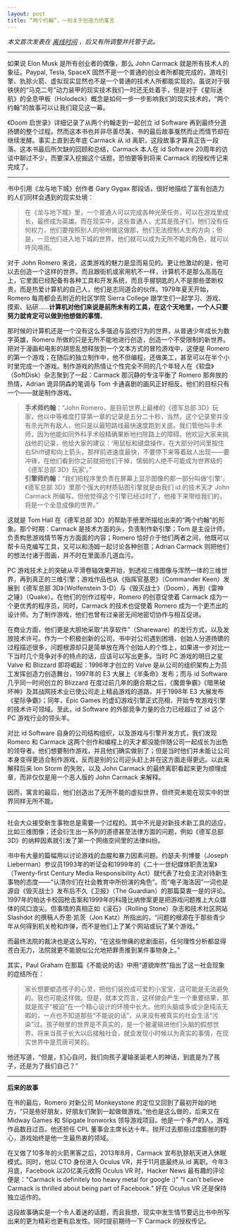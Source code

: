 ```yaml
---
layout: post
title: “两个约翰”，一则关于创造力的寓言
---
```

*本文首次发表在 [离线时间](http://mp.weixin.qq.com/s?__biz=MzA3NTY1NDMxMg==&mid=203149297&idx=1&sn=9914ac0063f6da693f35eaa1c456a8cd&key=7c6f9eba607ea3e8eabff676b41dd8be9a3d3fd741f04cf3e42b6389d7922dbb23d04c5768d52b90d1a8f4723e0d2217) ，后又有所调整并托管于此。*

***

如果说 Elon Musk 是所有创业者的偶像，那么 John Carmack 就是所有技术人的象征。Paypal, Tesla, SpaceX 固然不是一个普通的创业者所都能完成的，游戏引擎、犰狳火箭、虚拟现实显然也不是一个普通的技术人所都能实现的。虽说对于钢铁侠的“马克二号”动力装甲的现实技术我们一时还无处着手，但是对于《星际迷航》的全息甲板（Holodeck）概念是如何一步一步影响我们的现实技术的，“两个约翰”的故事可以让我们窥见这一幕。

《Doom 启世录》详细记录了从两个约翰走到一起创立 id Software 再到最终分道扬镳的整个过程。然而这本书也并非尽善尽美，书的最后故事戛然而止而情节却在继续发酵。事实上直到去年底 Carmack 从 id 离职，这段故事才算真正告一段落。这本书最后所欠缺的回顾和总结，Carmack 本人在 id Software 20周年的访谈中聊过不少，而要深入挖掘这个话题，恐怕要等到将来 Carmack 的授权传记来完成了。

***

书中引用《龙与地下城》创作者 Gary Gygax 那段话，很好地描绘了富有创造力的人们同样会遇到的现实处境：

> 在《龙与地下城》里，一个普通人可以完成各种光荣任务，可以在游戏里成长，最终成为英雄。而在现实中，这些普通人，尤其是孩子们，他们没有任何权力，他们要按照别人的吩咐做这做那，他们无法控制人生的方向；但是，一旦他们进入地下城的世界，他们就可以成为无所不能的角色，就可以呼风唤雨。

对于 John Romero 来说，这类游戏的魅力是显而易见的。更让他激动的是，他可以去创造一个这样的世界。而且跟街机或家用机不一样，计算机不是那么高高在上，它里面已经配备有各种工具和开发系统，而且手握钥匙的人不是那些垄断权贵，而是热爱计算机的自己人，他们是志同道合的伙伴。1979年夏天开始，Romero 每周都会去附近的社区学院 Sierra College 跟学生们一起学习、游戏、摸索、钻研……**计算机对他们来说是前所未有的工具，在这个天地里，一个人只要努力就肯定可以做到他想做的事情**。

那时候的计算机还是一个没有这么多强迫与监控行为的世界，从普通少年成长为数字英雄，Romero 所做的只是无所不能地进行创造，创造一个不受限制的新世界。把对于漫画和电影的胡思乱想释放到一个文本方式的冒险游戏中，这便是 Romero 的第一个游戏；在随后的独立制作中，他不但编程，还做美工，甚至可以在半个小时里完成一个游戏。制作游戏的热情让个性完全不同的几个年轻人在《软盘》（SoftDisk）杂志聚到了一起：Carmack 那沉静的专注平衡了 Romero 那奔放的热情，Adrian 诡异阴森的笔调与 Tom 卡通喜剧的画风正好相反。他们的目标只有一个——就是制作游戏。

> **手术师约翰**：“John Romero，是目前世界上最棒的《德军总部 3D》玩家，他以中等难度打穿第一章的记录是五分二十秒，当然，这个记录里并没有杀光所有敌人，他只是以最短路线最快速度跑到关底。我们管他叫手术师，因为他能如同外科手术般精确果断地扫除路上的障碍。他欢迎大家来挑战他的记录，他给大家的建议：‘用鼠标和键盘操作，在大部分时间里按住右Shift键和向上箭头，那样前进速度最快，不要停下来等着敌人出现——要冲锋，在他们看到你之前就把他们干掉，懦弱的人绝不可能成为世界级的《德军总部 3D》玩家’。”  
> **引擎师约翰**：“我们把程序里负责在屏幕上显示图像的那一部分叫做‘引擎’，《德军总部 3D》里那个强大的材质贴图引擎就是由我们 id 的技术天才 John Carmack 所编写。但他觉得这个引擎已经过时了，他接下来带给我们的，将是一个全息成像的世界。”

这就是 Tom Hall 在《德军总部 3D》的帮助手册里所描绘出来的“两个约翰”的形象。那个时期：Carmack 是技术方面的头，负责制作新引擎；Tom 是主设计师，负责构思游戏情节等方方面面的内容；Romero 恰好介于他们两者之间，他既可以帮卡马克编写工具，又可以和汤姆一起讨论各种创意；Adrian Carmack 则把他们的想法付诸于图画，并不时在里面添几道血污。

PC 游戏技术上的突破从平滑卷轴效果开始，到透视三维图像与浑然一体的三维世界，再到真正的三维引擎；游戏作品也从《指挥官基恩》（Commander Keen）发展到《德军总部 3D》（Wolfenstein 3-D）与《毁灭战士》（Doom），再到《雷神之锤》（Quake）。在他们的创作过程中，Romero 的创意促使着 Carmack 成为一个更优秀的程序员，同时，Carmack 的技术也促使着 Romero 成为一个更杰出的设计师。为了制作游戏，他们也曾有过亲密无间地密切协作与相互促进。

在商业方面，他们更是大胆地采取“共享软件”（Shareware）的发行方式，以及发放技术许可。作为一个积极创新的公司，书中对公司遇到困境、创始人分道扬镳的过程描述很多，问题根源却只是简单放在两个创始人的个性上，如果进一步对比一下当时几个竞争对手的特点的话，应该可以写出更多。当时 PC 游戏的明日之星 Valve 和 Blizzard 即将崛起：1996年才创立的 Valve 是从公司的组织架构上为员工发挥创造力创造舞台，1997年的 E3 大展上《半条命》发布；而与 id Software 几乎同一时间创立的 Blizzard 在度过前几年的磨合期之后，《魔兽争霸》《暗黑破坏神》及其战网技术业已使公司走上精品游戏的道路，并于1998年 E3 大展发布《星际争霸》；同年，Epic Games 的虚幻游戏引擎正式亮相，开始专攻游戏引擎的技术许可领域。至此，id Software 的外部竞争力量的合力已经超过了 id 这个 PC 游戏行业的领头羊。

对比 id Software 自身的公司结构组织，以及游戏与引擎开发方式，我们发现 Romero 和 Carmack 这两个创作和编程上的天才都没能伴随公司一起成长为出色的领导者。他们想要制作游戏，并且他们确实做到了；但是当时他们并未能让公司本身变得更适合制作游戏，反而是别的公司迎头赶上并在这方面走得更远。以此来解释后来 Ion Storm 的失败，以及 John Carmack 的最终离职看起来更为顺理成章，而非仅仅是用一个恶人版的 John Carmack 来解释。

因而，寓言的最后，他们创造出了无所不能的虚拟世界，但终究未能在现实中的世界同样无所不能。

***

社会大众接受新生事物总是需要一个过程的。其中不光是对新技术新工具的适应，比如三维图像；还会衍生出一系列的道德甚至法律方面的问题，例如《德军总部 3D》的纳粹因素就引发了第一个网络空间里的法律纠纷。

书中有大量的篇幅用以讨论游戏的血腥和暴力因素问题。约瑟夫·列博曼（Joseph Lieberman）参议员1993年的听证会和1999年的《二十一世纪媒体职责法案》（Twenty-first Century Media Responsibility Act）就代表了社会主流对待新生事物的态度——“认清你们在社会教育中所扮演的角色”。而“电子海洛因”一词也是源自《毁灭战士》发布后不久《卫报》（The Guardian）的那篇莫衷一是的评论。1997年的帕达卡校园枪击案和1999年的科隆比纳惨案更是把游戏问题推上大众媒体的风口浪尖。但事情的真相正如《滚石》（Rolling Stone）杂志和技术社区网站 Slashdot 的撰稿人乔恩·凯茨（Jon Katz）所指出的，“问题的根源在于那些青少年从何得到机关枪和炸弹，而不是他们上了某个网站或玩了某个游戏。”

而最终法院的裁决也是这么写的，“在这些惨痛的悲剧面前，任何理性分析都显得苍白无力，法院就更不能貌似公允地把罪责推到某件事物身上。”

其实，Paul Graham 在那篇《不能说的话》中用“道貌岸然”指出了这一社会现象的症结所在：

> 家长想要塑造孩子的心灵，把他们装扮成可爱的小宝宝，这可能是无法避免的。我也可能这样做。但是，就本文而言，这样做会产生一个重要结果，那就是孩子“被迫”在一个精心设计的环境中长大。他的头脑或多或少是纯洁无暇的，一点也不知道那些“不能说的话”，从来没有被真实的社会生活“污染”过。孩子眼里的世界是不真实的，是一个被灌输进他们头脑的假想世界。将来当孩子长大以后接触社会，就会发现小时候以为真实的事情，在现实世界中是荒唐可笑的。

他还写道，“但是，扪心自问，我们向孩子灌输圣诞老人的神话，到底是为了孩子，还是为了我们自己？”

***

**后来的故事**

在书的最后，Romero 对新公司 Monkeystone 的定位又回到了最初开始的地方，“只是些好朋友，好朋友们聚到一起做做游戏。”他也是这么做的，后来又在 Midway Games 和 Slipgate Ironworks 领导游戏项目。他是一个多产的人，游戏作品数目过百。他还担任 CPL 董事会主席长达十年。抛开过去那些过度膨胀的野心，游戏始终是他一生最热衷的领域。

在又做了10多年的火箭黑客之后，2013年8月，Carmack 宣布犰狳航天进入休眠模式。同时，他以 CTO 身份进入 Oculus VR，并于11月底最终从 id 离职。今年3月底，Facebook 以20亿美元收购 Oculus VR 时，Hacker News 最有趣的评论便是："Carmack is definitely too heavy metal for google :)" "I can't believe Carmack is thrilled about being part of Facebook." 好在 Oculus VR 还是保持独立运作的。

这段故事确实是一个令人着迷的话题，而且我想，现实中发生情节要远比书中所写出来的更为精彩也更有启发性。同时提前期待一下 Carmack 的授权传记。
